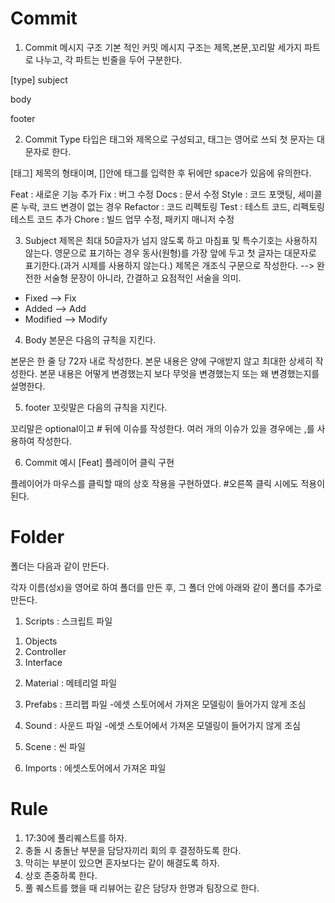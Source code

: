 # Commit

1. Commit 메시지 구조
기본 적인 커밋 메시지 구조는 제목,본문,꼬리말 세가지 파트로 나누고, 각 파트는 빈줄을 두어 구분한다.

[type]  subject

body 

footer

2. Commit Type
타입은 태그와 제목으로 구성되고, 태그는 영어로 쓰되 첫 문자는 대문자로 한다.

[태그] 제목의 형태이며, []안에 태그를 입력한 후 뒤에만 space가 있음에 유의한다.

Feat : 새로운 기능 추가
Fix : 버그 수정
Docs : 문서 수정
Style : 코드 포맷팅, 세미콜론 누락, 코드 변경이 없는 경우
Refactor : 코드 리펙토링
Test : 테스트 코드, 리펙토링 테스트 코드 추가
Chore : 빌드 업무 수정, 패키지 매니저 수정


3. Subject
제목은 최대 50글자가 넘지 않도록 하고 마침표 및 특수기호는 사용하지 않는다.
영문으로 표기하는 경우 동사(원형)를 가장 앞에 두고 첫 글자는 대문자로 표기한다.(과거 시제를 사용하지 않는다.)
제목은 개조식 구문으로 작성한다. --> 완전한 서술형 문장이 아니라, 간결하고 요점적인 서술을 의미.
* Fixed --> Fix
* Added --> Add
* Modified --> Modify

4. Body
본문은 다음의 규칙을 지킨다.

본문은 한 줄 당 72자 내로 작성한다.
본문 내용은 양에 구애받지 않고 최대한 상세히 작성한다.
본문 내용은 어떻게 변경했는지 보다 무엇을 변경했는지 또는 왜 변경했는지를 설명한다.

5. footer
꼬릿말은 다음의 규칙을 지킨다.

꼬리말은 optional이고 # 뒤에 이슈를 작성한다.
여러 개의 이슈가 있을 경우에는 ,를 사용하여 작성한다.

6. Commit 예시
[Feat] 플레이어 클릭 구현

플레이어가 마우스를 클릭할 때의 상호 작용을 구현하였다.
#오른쪽 클릭 시에도 적용이 된다.

# Folder

폴더는 다음과 같이 만든다.

각자 이름(성x)을 영어로 하여 폴더를 만든 후,
그 폴더 안에 아래와 같이 폴더를 추가로 만든다.

1. Scripts : 스크립트 파일 
 1) Objects
 2) Controller
 3) Interface

2. Material : 메테리얼 파일

3. Prefabs : 프리펩 파일
-에셋 스토어에서 가져온 모델링이 들어가지 않게 조심

4. Sound : 사운드 파일
-에셋 스토어에서 가져온 모델링이 들어가지 않게 조심

5. Scene : 씬 파일

6. Imports : 에셋스토어에서 가져온 파일

# Rule

1. 17:30에 풀리퀘스트를 하자.
2. 충돌 시 충돌난 부분을 담당자끼리 회의 후 결정하도록 한다.
3. 막히는 부분이 있으면 혼자보다는 같이 해결도록 하자.
4. 상호 존중하록 한다.
5. 풀 퀘스트를 했을 때 리뷰어는 같은 담당자 한명과 팀장으로 한다.
